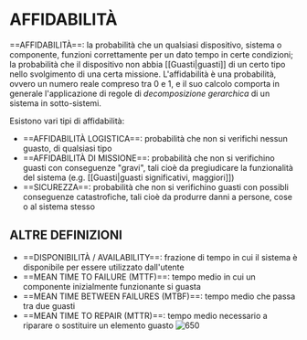 # AFFIDABILITÀ
==AFFIDABILITÀ==: la probabilità che un qualsiasi dispositivo, sistema o componente, funzioni correttamente per un dato tempo in certe condizioni; la probabilità che il dispositivo non abbia [[Guasti|guasti]] di un certo tipo nello svolgimento di una certa missione.
L'affidabilità è una probabilità, ovvero un numero reale compreso tra 0 e 1, e il suo calcolo comporta in generale l'applicazione di regole di _decomposizione gerarchica_ di un sistema in sotto-sistemi.

Esistono vari tipi di affidabilità:
- ==AFFIDABILITÀ LOGISTICA==: probabilità che non si verifichi nessun guasto, di qualsiasi tipo
- ==AFFIDABILITÀ DI MISSIONE==: probabilità che non si verifichino guasti con conseguenze "gravi", tali cioè da pregiudicare la funzionalità del sistema (e.g. [[Guasti|guasti significativi, maggiori]])
- ==SICUREZZA==: probabilità che non si verifichino guasti con possibli conseguenze catastrofiche, tali cioè da produrre danni a persone, cose o al sistema stesso

## ALTRE DEFINIZIONI
- ==DISPONIBILITÀ / AVAILABILITY==: frazione di tempo in cui il sistema è disponibile per essere utilizzato dall'utente
- ==MEAN TIME TO FAILURE (MTTF)==: tempo medio in cui un componente inizialmente funzionante si guasta
- ==MEAN TIME BETWEEN FAILURES (MTBF)==: tempo medio che passa tra due guasti
- ==MEAN TIME TO REPAIR (MTTR)==: tempo medio necessario a riparare o sostituire un elemento guasto
![650](guasti.png)